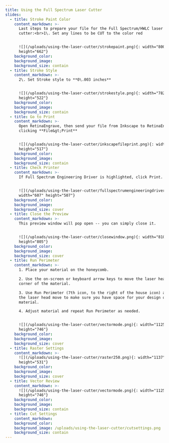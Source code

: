 ```yaml
---
title: Using the Full Spectrum Laser Cutter
slides:
  - title: Stroke Paint Color
    content_markdown: >-
      Last steps to prepare your file for the Full Spectrum/HWLC laser
      cutter:<br>1\. Set any lines to be CUT to the color red


      ![](/uploads/using-the-laser-cutter/strokepaint.png){: width="800"
      height="662"}
    background_color:
    background_image:
    background_size: contain
  - title: Stroke Style
    content_markdown: >-
      2\. Set Stroke style to **0\.003 inches**


      ![](/uploads/using-the-laser-cutter/strokestyle.png){: width="782"
      height="522"}
    background_color:
    background_image:
    background_size: contain
  - title: Go to Print
    content_markdown: >-
      Open RetinaEngrave, then send your file from Inkscape to RetinaEngrave by
      clicking **File&gt;Print**


      ![](/uploads/using-the-laser-cutter/inkscapefileprint.png){: width="685"
      height="517"}
    background_color:
    background_image:
    background_size: contain
  - title: Check Printer
    content_markdown: >-
      If Full Spectrum Engineering Driver is highlighted, click Print.


      ![](/uploads/using-the-laser-cutter/fullspectrumengineeringdriver.png){:
      width="607" height="507"}
    background_color:
    background_image:
    background_size: cover
  - title: Close the Preview
    content_markdown: >-
      This preview window will pop open -- you can simply close it.


      ![](/uploads/using-the-laser-cutter/closewindow.png){: width="810"
      height="805"}
    background_color:
    background_image:
    background_size: cover
  - title: Run Perimeter
    content_markdown: >-
      1. Place your material on the honeycomb.

      2. Use the on-screen or keyboard arrow keys to move the laser head to a
      corner of the material.

      3. Use Run Perimeter (7th icon, to the right of the house icon) and watch
      the laser head move to make sure you have space for your design on the
      material.

      4. Adjust material and repeat Run Perimeter as needed.


      ![](/uploads/using-the-laser-cutter/vectormode.png){: width="1125"
      height="746"}
    background_color:
    background_image:
    background_size: cover
  - title: Raster Settings
    content_markdown: >-
      ![](/uploads/using-the-laser-cutter/raster250.png){: width="1137"
      height="531"}
    background_color:
    background_image:
    background_size: cover
  - title: Vector Review
    content_markdown: >-
      ![](/uploads/using-the-laser-cutter/vectormode.png){: width="1125"
      height="746"}
    background_color:
    background_image:
    background_size: contain
  - title: Cut Settings
    content_markdown:
    background_color:
    background_image: /uploads/using-the-laser-cutter/cutsettings.png
    background_size: contain
---
```



